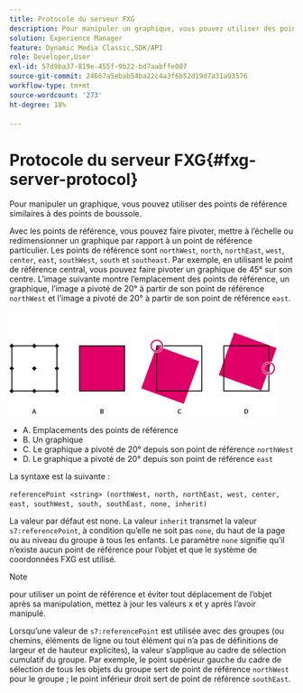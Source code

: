 ```yaml
---
title: Protocole du serveur FXG
description: Pour manipuler un graphique, vous pouvez utiliser des points de référence similaires à des points de boussole.
solution: Experience Manager
feature: Dynamic Media Classic,SDK/API
role: Developer,User
exl-id: 57d9ba37-819e-455f-9b22-bd7aabffe007
source-git-commit: 24667a5ebab54ba22c4a3f6b52d19d7a31a93576
workflow-type: tm+mt
source-wordcount: '273'
ht-degree: 18%

---
```


# Protocole du serveur FXG{#fxg-server-protocol}

Pour manipuler un graphique, vous pouvez utiliser des points de référence similaires à des points de boussole.

Avec les points de référence, vous pouvez faire pivoter, mettre à l’échelle ou redimensionner un graphique par rapport à un point de référence particulier. Les points de référence sont `northWest`, `north`, `northEast`, `west`, `center`, `east`, `southWest`, `south` et `southeast`. Par exemple, en utilisant le point de référence central, vous pouvez faire pivoter un graphique de 45° sur son centre. L’image suivante montre l’emplacement des points de référence, un graphique, l’image a pivoté de 20° à partir de son point de référence `northWest` et l’image a pivoté de 20° à partir de son point de référence `east`.

![Image de points de référence](assets/wp_ref_points.png)

* A. Emplacements des points de référence
* B. Un graphique
* C. Le graphique a pivoté de 20° depuis son point de référence `northWest`
* D. Le graphique a pivoté de 20° depuis son point de référence `east`

La syntaxe est la suivante :

`referencePoint <string> (northWest, north, northEast, west, center, east, southWest, south, southEast, none, inherit)`

La valeur par défaut est none. La valeur `inherit` transmet la valeur `s7:referencePoint`, à condition qu’elle ne soit pas `none`, du haut de la page ou au niveau du groupe à tous les enfants. Le paramètre `none` signifie qu’il n’existe aucun point de référence pour l’objet et que le système de coordonnées FXG est utilisé.

>[!NOTE]
>
>pour utiliser un point de référence et éviter tout déplacement de l’objet après sa manipulation, mettez à jour les valeurs x et y après l’avoir manipulé.

Lorsqu’une valeur de `s7:referencePoint` est utilisée avec des groupes (ou chemins, éléments de ligne ou tout élément qui n’a pas de définitions de largeur et de hauteur explicites), la valeur s’applique au cadre de sélection cumulatif du groupe. Par exemple, le point supérieur gauche du cadre de sélection de tous les objets du groupe sert de point de référence `northWest` pour le groupe ; le point inférieur droit sert de point de référence `southEast`.
